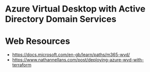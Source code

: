 # Azure Virtual Desktop with Active Directory Domain Services

# Web Resources
- https://docs.microsoft.com/en-gb/learn/paths/m365-wvd/
- https://www.nathannellans.com/post/deploying-azure-wvd-with-terraform
